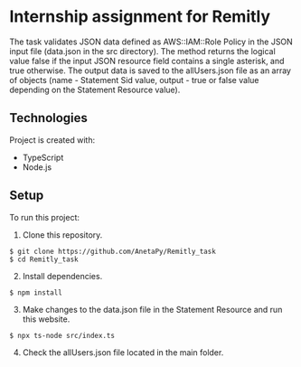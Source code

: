 # Internship assignment for Remitly

The task validates JSON data defined as AWS::IAM::Role Policy in the JSON input file (data.json in the src directory). The method returns the logical value false if the input JSON resource field contains a single asterisk, and true otherwise.
The output data is saved to the allUsers.json file as an array of objects (name - Statement Sid value, output - true or false value depending on the Statement Resource value).

## Technologies

Project is created with:
* TypeScript
* Node.js

## Setup

To run this project: 

1. Clone this repository.
```
$ git clone https://github.com/AnetaPy/Remitly_task
$ cd Remitly_task
```

2. Install dependencies.
```
$ npm install
```

3. Make changes to the data.json file in the Statement Resource and run this website.
```
$ npx ts-node src/index.ts
```

4. Check the allUsers.json file located in the main folder.
